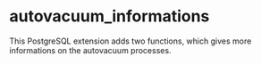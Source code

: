 # autovacuum_informations
This PostgreSQL extension adds two functions, which gives more informations on the autovacuum processes.
